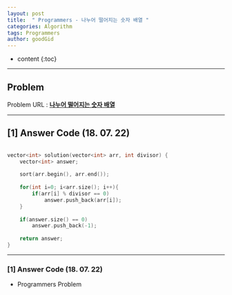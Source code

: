```yaml
---
layout: post
title:  " Programmers - 나누어 떨어지는 숫자 배열 "
categories: Algorithm
tags: Programmers
author: goodGid
---
```

* content
{:toc}


---

## Problem 
Problem URL : **[나누어 떨어지는 숫자 배열](https://programmers.co.kr/learn/courses/30/lessons/12910)**

---

## [1] Answer Code (18. 07. 22)

``` cpp

vector<int> solution(vector<int> arr, int divisor) {
    vector<int> answer;
    
    sort(arr.begin(), arr.end());
    
    for(int i=0; i<arr.size(); i++){
        if(arr[i] % divisor == 0)
            answer.push_back(arr[i]);
    }
    
    if(answer.size() == 0)
        answer.push_back(-1);
    
    return answer;
}


```

---


### [1] Answer Code (18. 07. 22)

* Programmers Problem

